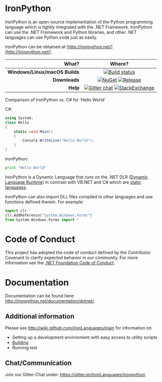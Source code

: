 IronPython
===
IronPython is an open-source implementation of the Python programming language which is tightly integrated with the .NET Framework. IronPython can use the .NET Framework and Python libraries, and other .NET languages can use Python code just as easily.

IronPython can be obtained at [http://ironpython.net/](http://ironpython.net/).

| **What?** | **Where?** |
| --------: | :------------: |
| **Windows/Linux/macOS Builds** | [![Build status](https://dotnet.visualstudio.com/IronLanguages/_apis/build/status/ironpython2)](https://dotnet.visualstudio.com/IronLanguages/_build/latest?definitionId=42) |
| **Downloads** | [![NuGet](https://img.shields.io/nuget/v/IronPython.svg)](https://www.nuget.org/packages/IronPython/) [![Release](https://img.shields.io/github/release/IronLanguages/ironpython2.svg)](https://github.com/IronLanguages/ironpython2/releases/latest)|
| **Help** | [![Gitter chat](https://badges.gitter.im/IronLanguages/ironpython.svg)](https://gitter.im/IronLanguages/ironpython) [![StackExchange](https://img.shields.io/stackexchange/stackoverflow/t/ironpython.svg)](http://stackoverflow.com/questions/tagged/ironpython) |


Comparison of IronPython vs. C# for 'Hello World'

C#:

```cs
using System;
class Hello
{
    static void Main() 
    {
        Console.WriteLine("Hello World");
    }
}
```

IronPython:
```py
print "Hello World"
```
IronPython is a Dynamic Language that runs on the .NET DLR ([Dynamic Language Runtime](http://en.wikipedia.org/wiki/Dynamic_Language_Runtime)) in contrast with VB.NET and C# which are [static languages](http://en.wikipedia.org/wiki/Type_system).


IronPython can also import DLL files compiled in other languages and use functions defined therein. For example:

```py
import clr
clr.AddReference("System.Windows.Forms")
from System.Windows.Forms import *
```

# Code of Conduct
This project has adopted the code of conduct defined by the Contributor Covenant to clarify expected behavior in our community.
For more information see the [.NET Foundation Code of Conduct](https://dotnetfoundation.org/code-of-conduct).

# Documentation

Documentation can be found here: http://ironpython.net/documentation/dotnet/


## Additional information

Please see http://wiki.github.com/IronLanguages/main for information on:
- Setting up a development environment with easy access to utility scripts
- [Building](Documentation/building.md)
- Running test

## Chat/Communication

Join our Gitter-Chat under: https://gitter.im/IronLanguages/ironpython
